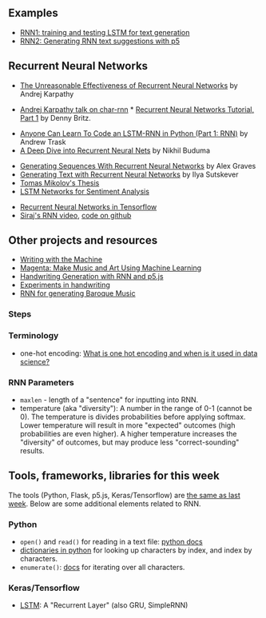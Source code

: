 ## Examples
* [RNN1: training and testing LSTM for text generation](https://github.com/shiffman/NOC-S17-2-Intelligence-Learning/tree/master/week6-rnn-tensorflow/01a_rnn_keras)
* [RNN2: Generating RNN text suggestions with p5](https://github.com/shiffman/NOC-S17-2-Intelligence-Learning/tree/master/week6-rnn-tensorflow/01b_rnn_flask_js)

## Recurrent Neural Networks
* [The Unreasonable Effectiveness of Recurrent Neural Networks](http://karpathy.github.io/2015/05/21/rnn-effectiveness/) by Andrej Karpathy
- [Andrej Karpathy talk on char-rnn](https://skillsmatter.com/skillscasts/6611-visualizing-and-understanding-recurrent-networks) * [Recurrent Neural Networks Tutorial, Part 1](http://www.wildml.com/2015/09/recurrent-neural-networks-tutorial-part-1-introduction-to-rnns/) by Denny Britz.
* [Anyone Can Learn To Code an LSTM-RNN in Python (Part 1: RNN)](https://iamtrask.github.io/2015/11/15/anyone-can-code-lstm/) by Andrew Trask
* [A Deep Dive into Recurrent Neural Nets](http://nikhilbuduma.com/2015/01/11/a-deep-dive-into-recurrent-neural-networks/) by Nikhil Buduma
- [Generating Sequences With Recurrent Neural Networks](http://arxiv.org/abs/1308.0850) by Alex Graves
- [Generating Text with Recurrent Neural Networks](http://www.cs.utoronto.ca/~ilya/pubs/2011/LANG-RNN.pdf) by Ilya Sutskever
- [Tomas Mikolov's Thesis](http://www.fit.vutbr.cz/~imikolov/rnnlm/thesis.pdf)
- [LSTM Networks for Sentiment Analysis](http://deeplearning.net/tutorial/lstm.html)
* [Recurrent Neural Networks in Tensorflow](https://www.tensorflow.org/versions/r0.10/tutorials/recurrent/)
* [Siraj's RNN video](https://www.youtube.com/watch?v=cdLUzrjnlr4), [code on github](https://github.com/llSourcell/recurrent_neural_net_demo/blob/master/rnn.py)

## Other projects and resources
* [Writing with the Machine](https://www.robinsloan.com/notes/writing-with-the-machine/)
* [Magenta: Make Music and Art Using Machine Learning](https://magenta.tensorflow.org/)
* [Handwriting Generation with RNN and p5.js](http://blog.otoro.net/2017/01/01/recurrent-neural-network-artist/)
* [Experiments in handwriting](http://distill.pub/2016/handwriting/)
* [RNN for generating Baroque Music](https://www.youtube.com/watch?v=SacogDL_4JU)

### Steps

### Terminology
* one-hot encoding: [What is one hot encoding and when is it used in data science?](https://www.quora.com/What-is-one-hot-encoding-and-when-is-it-used-in-data-science)

### RNN Parameters
* `maxlen` - length of a "sentence" for inputting into RNN.
* temperature (aka "diversity"): A number in the range of 0-1 (cannot be 0). The temperature is divides probabilities before applying softmax. Lower temperature will result in more "expected" outcomes (high probabilities are even higher). A higher temperature increases the "diversity" of outcomes, but may produce less "correct-sounding" results.

## Tools, frameworks, libraries for this week

The tools (Python, Flask, p5.js, Keras/Tensorflow) are [the same as last week](https://github.com/shiffman/NOC-S17-2-Intelligence-Learning/tree/master/week5-cnn-tensorflow#tools-frameworks-libraries-for-this-week). Below are some additional elements related to RNN.

### Python
* `open()` and `read()` for reading in a text file: [python docs](https://docs.python.org/2/tutorial/inputoutput.html)
* [dictionaries in python](https://docs.python.org/3/tutorial/datastructures.html#tut-dictionaries) for looking up characters by index, and index by characters.
* `enumerate()`: [docs](https://docs.python.org/2.3/whatsnew/section-enumerate.html) for iterating over all characters.

### Keras/Tensorflow
* [LSTM](https://keras.io/layers/recurrent/): A "Recurrent Layer" (also GRU, SimpleRNN)
